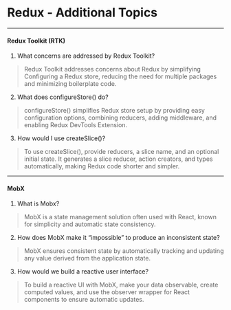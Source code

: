 # Redux - Additional Topics

---- 

#### Redux Toolkit (RTK)

1. What concerns are addressed by Redux Toolkit?

> Redux Toolkit addresses concerns about Redux by simplifying Configuring a Redux store, reducing the need for multiple packages and minimizing boilerplate code.

2. What does configureStore() do?

> configureStore() simplifies Redux store setup by providing easy configuration options, combining reducers, adding middleware, and enabling Redux DevTools Extension.

3. How would I use createSlice()?

> To use createSlice(), provide reducers, a slice name, and an optional initial state. It generates a slice reducer, action creators, and types automatically, making Redux code shorter and simpler.

----

#### MobX

1. What is Mobx?

> MobX is a state management solution often used with React, known for simplicity and automatic state consistency.

2. How does MobX make it “impossible” to produce an inconsistent state?

> MobX ensures consistent state by automatically tracking and updating any value derived from the application state.

3. How would we build a reactive user interface?

> To build a reactive UI with MobX, make your data observable, create computed values, and use the observer wrapper for React components to ensure automatic updates.
